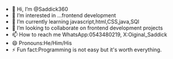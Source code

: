 - 👋 Hi, I’m @Saddick360
- 👀 I’m interested in ...frontend development 
- 🌱 I’m currently learning javascript,html,CSS,java,SQl
- 💞️ I’m looking to collaborate on frontend development projects 
- 📫 How to reach me WhatsApp:0543480219, X:Oiginal_Saddick
- 😄 Pronouns:He/Him/His
- ⚡ Fun fact:Programming is not easy but it's worth everything.

<!---
Saddick360/Saddick360 is a ✨ special ✨ repository because its `README.md` (this file) appears on your GitHub profile.
You can click the Preview link to take a look at your changes.
--->
